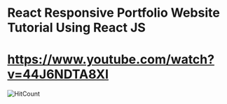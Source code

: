 # React Responsive Portfolio Website Tutorial Using React JS
# https://www.youtube.com/watch?v=44J6NDTA8XI

![HitCount](https://i.ytimg.com/vi/44J6NDTA8XI/hqdefault.jpg?sqp=-oaymwEiCKgBEF5IWvKriqkDFQgBFQAAAAAYASUAAMhCPQCAokN4AQ==&rs=AOn4CLDDw2L42iW5EiX0DVoMWXidDAMzLg)
